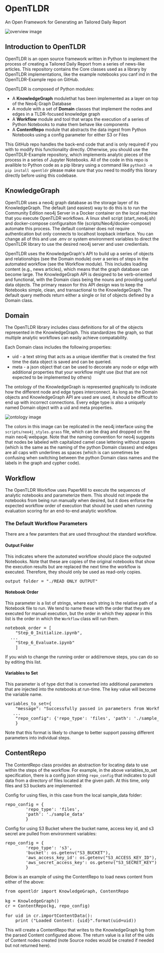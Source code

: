 # OpenTLDR
An Open Framework for Generating an Tailored Daily Report

![overview image](resources/opentldr.png)

## Introduction to OpenTLDR

OpenTLDR is an open source framework written in Python to implement the process of creating a Tailored Daily Report from a series of news-like articles. This repository contains the Core classes used as a library by OpenTLDR implementations, like the example notebooks you canf ind in the OpenTLDR-Example repo on GitHub.

OpenTLDR is composed of Python modules:
- A **KnowledgeGraph** modulethat has been implemented as a layer on top of the Neo4j Graph Database
- A module with a set of **Domain** classes that implement the nodes and edges in a TLDR-focused knowledge graph
- A **Workflow** module and tool that wraps the execution of a series of Python Notebooks to make them behave like components
- A **ContentRepo** module that abstracts the data ingest from Python Notebooks using a config parameter for either S3 or Files

This GitHub repo handles the back-end code that and is only required if you with to modify this functionality directly. Otherwise, you should use the OpenTDLR-Example repository, which implements analytic pieces of the process in a series of Jupyter Notebooks. All of the code in this repo is availible
to Python code as a pip library using a command like `python3 -m pip install opentldr` please make sure that you need to modify this library directly before using this codebase.

## KnowledgeGraph

OpenTLDR uses a neo4j graph database as the storage layer of its KnowledgeGraph. The default (and easiest) way to do this is to run the Community Edition neo4j Server in a Docker container on the local machine that you execute OpenTLDR workflows. A linux shell script (start_neo4j.sh) and docker-compose configuraiton file (scripts/Neo4j/docker-compose) automate this process. The default container does not require authentication but only connects to localhost loopback interface. You can change all of this and use .env or system environment variables to direct the OpenTLDR library to use the desired neo4j server and user credientials.

OpenTLDR uses the KnowledgeGraph's API to build up a series of objects and relationships (see the Domain module) over a series of steps in the automated workflow (see the Workflow module). This includes loading content (e.g., news articles), which means that the graph database can become large. The KnowledgeGraph API is designed to be verb-oriented and functional, with the Domain class being the nouns and providing useful data objects. The primary reason for this API design was to keep the Notebooks simple, clean, and transactional to the KnowledgeGraph. The default query methods return either a single or list of objects defined by a Domain class.

## Domain

The OpenTLDR library includes class definitions for all of the objects represented in the KnowledgeGraph. This standardizes the graph, so that multiple analytic workflows can easily achieve compatability.

Each Domain class includes the following properties:
- uid - a text string that acts as a unique identifier that is created the first time the data object is saved and can be queried.
- meta - a json object that can be used to decorate any node or edge with additional properties that your workflow might use (but that are not expected to be implemented by others)

The ontology of the KnowledgeGraph is represented graphically to indicate how the different node and edge types interconnect. As long as the Domain objects and KnowledgeGraph API are used are used, it should be difficult to end up with incorrect connections. Every edge type is also a uniquely named Domain object with a uid and meta properties. 

![ontology image](resources/ontology.png)

The colors in this image can be replicated in the neo4j interface using the `scripts/neo4j_styles.grass` file, which can be drag and dropped on the main neo4j webpage. Note that the naming convention for neo4j suggests that nodes be labeled with capitalized camel case lettering without spaces (which is the same as the naming of the python Domain classes) and edges are all caps with underlines as spaces (which is can sometimes be confusing when switching between the python Domain class names and the labels in the graph and cypher code).

## Workflow

The OpenTLDR Workflow uses PaperMill to execute the sequences of analytic notebooks and parameterize them. This should not impede the notebooks from  being run manually when desired, but it does enforce the expected workflow order of execution that should be used when running evaluation scoring for an end-to-end analytic workflow.

### The Default Workflow Parameters

There are a few paramters that are used throughout the standard workflow.

#### Output Folder
This indicates where the automated workflow should place the outputed Notebooks. Note that these are copies of the original notebooks that show the execution results but are replaced the next time the workflow is executed. Therefore, they should only be used as read-only copies.

<pre>
output_folder = "./READ_ONLY_OUTPUT"
</pre>

#### Notebook Order
This parameter is a list of strings, where each string is the relative path of a Notebook file to run. We tend to name these with the order that they are executed for manual execution, but the order in which they appear in this list is the order in which the `Workflow` class will run them.

<pre>
notebook_order = [
    "Step_0_Initialize.ipynb",
  ...
    "Step_6_Evaluate.ipynb"
    ]
</pre>

If you wish to change the running order or add/remove steps, you can do so by editing this list.

#### Variables to Set
This parameter is of type dict that is converted into additional parameters that are injected into the notebooks at run-time. The key value will become the variable name.

<pre>
variables_to_set={
    "message": "Successfully passed in parameters from Workflow.ipynb!",
   ...
    "repo_config": {'repo_type': 'files', 'path': './sample_data'}
    }
</pre>

Note that this format is likely to change to better support passing different parameters into individual steps.

## ContentRepo
The ContentRepo class provides an abstraction for locating data to use within the steps of the workflow. For example, in the above variables_to_set specification, there is a config json string `repo_config` that indicates to pull data from a directory of files located at the given path. At this time, only files and S3 buckets are implemented:

Config for using files, in this case from the local sample_data folder:
<pre>
repo_config = {
        'repo_type': 'files',
        'path': './sample_data'
        }
</pre>

Config for using S3 Bucket where the bucket name, access key id, and s3 secret are pulled from environment variables:
<pre>
repo_config = {
        'repo_type': 's3',
        'bucket': os.getenv("S3_BUCKET"),
        'aws_access_key_id': os.getenv("S3_ACCESS_KEY_ID"),
        'aws_secret_access_key': os.getenv("S3_SECRET_KEY")
        }
</pre>

Below is an example of using the ContentRepo to load news content from either of the above:
<pre>
from opentldr import KnowledgeGraph, ContentRepo

kg = KnowledgeGraph()
cr = ContentRepo(kg, repo_config)

for uid in cr.importContentData():
    print ("Loaded Content: {uid}".format(uid=uid))
</pre>
This will create a ContentRepo that writes to the KnowledgeGraph kg from the parsed Content configured above. The return value is a list of the uids of Content nodes created (note Source nodes would be created if needed but not returned here).


